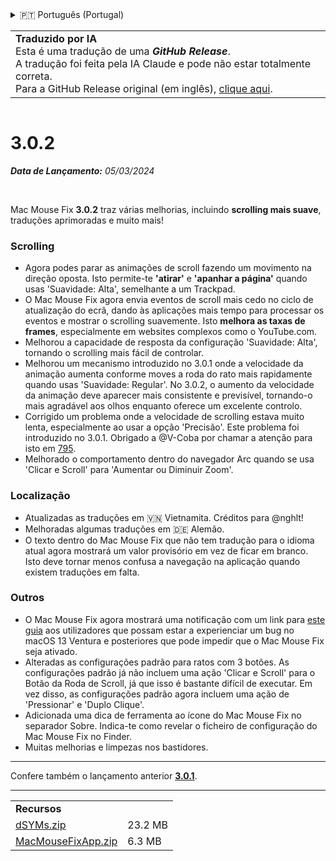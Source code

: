 <details>
<summary>🇵🇹 Português (Portugal)</summary>

[🇬🇧 English (GitHub)](https://github.com/noah-nuebling/mac-mouse-fix/releases/tag/3.0.2)\
[🇦🇩 Català](https://redirect.macmousefix.com/?target=mmf-release&tag=3.0.2&locale=ca)\
[🇩🇪 Deutsch](https://redirect.macmousefix.com/?target=mmf-release&tag=3.0.2&locale=de)\
[🇪🇸 Español](https://redirect.macmousefix.com/?target=mmf-release&tag=3.0.2&locale=es)\
[🇫🇷 Français](https://redirect.macmousefix.com/?target=mmf-release&tag=3.0.2&locale=fr)\
[🇮🇩 Indonesia](https://redirect.macmousefix.com/?target=mmf-release&tag=3.0.2&locale=id)\
[🇮🇹 Italiano](https://redirect.macmousefix.com/?target=mmf-release&tag=3.0.2&locale=it)\
[🇭🇺 Magyar](https://redirect.macmousefix.com/?target=mmf-release&tag=3.0.2&locale=hu)\
[🇳🇱 Nederlands](https://redirect.macmousefix.com/?target=mmf-release&tag=3.0.2&locale=nl)\
[🇵🇱 Polski](https://redirect.macmousefix.com/?target=mmf-release&tag=3.0.2&locale=pl)\
[🇧🇷 Português (Brasil)](https://redirect.macmousefix.com/?target=mmf-release&tag=3.0.2&locale=pt-BR)\
**🇵🇹 Português (Portugal)**\
[🇷🇴 Română](https://redirect.macmousefix.com/?target=mmf-release&tag=3.0.2&locale=ro)\
[🇸🇪 Svenska](https://redirect.macmousefix.com/?target=mmf-release&tag=3.0.2&locale=sv)\
[🇻🇳 Tiếng Việt](https://redirect.macmousefix.com/?target=mmf-release&tag=3.0.2&locale=vi)\
[🇹🇷 Türkçe](https://redirect.macmousefix.com/?target=mmf-release&tag=3.0.2&locale=tr)\
[🇨🇿 Čeština](https://redirect.macmousefix.com/?target=mmf-release&tag=3.0.2&locale=cs)\
[🇬🇷 Ελληνικά](https://redirect.macmousefix.com/?target=mmf-release&tag=3.0.2&locale=el)\
[🇷🇺 Русский](https://redirect.macmousefix.com/?target=mmf-release&tag=3.0.2&locale=ru)\
[🇺🇦 Українська](https://redirect.macmousefix.com/?target=mmf-release&tag=3.0.2&locale=uk)\
[🇮🇱 עברית](https://redirect.macmousefix.com/?target=mmf-release&tag=3.0.2&locale=he)\
[🇸🇦 العربية](https://redirect.macmousefix.com/?target=mmf-release&tag=3.0.2&locale=ar)\
[🇮🇳 हिन्दी](https://redirect.macmousefix.com/?target=mmf-release&tag=3.0.2&locale=hi)\
[🇹🇭 ไทย](https://redirect.macmousefix.com/?target=mmf-release&tag=3.0.2&locale=th)\
[🇨🇳 中文 (简体)](https://redirect.macmousefix.com/?target=mmf-release&tag=3.0.2&locale=zh-Hans)\
[🇨🇳 中文 (繁體)](https://redirect.macmousefix.com/?target=mmf-release&tag=3.0.2&locale=zh-Hant)\
[🇭🇰 中文（香港)](https://redirect.macmousefix.com/?target=mmf-release&tag=3.0.2&locale=zh-HK)\
[🇯🇵 日本語](https://redirect.macmousefix.com/?target=mmf-release&tag=3.0.2&locale=ja)\
[🇰🇷 한국어](https://redirect.macmousefix.com/?target=mmf-release&tag=3.0.2&locale=ko)\
[Help translate Mac Mouse Fix to different languages!](https://github.com/noah-nuebling/mac-mouse-fix/discussions/731)
</details>
<table align=><td>
<b>Traduzido por IA</b><br>
Esta é uma tradução de uma <b><em>GitHub Release</em></b>.<br>
A tradução foi feita pela IA Claude e pode não estar totalmente correta.<br>
Para a GitHub Release original (em inglês), <a href="https://github.com/noah-nuebling/mac-mouse-fix/releases/tag/3.0.2">clique aqui</a>.
</td></table>

<table></table>

# 3.0.2
***Data de Lançamento:** 05/03/2024*

<br>

Mac Mouse Fix **3.0.2** traz várias melhorias, incluindo **scrolling mais suave**, traduções aprimoradas e muito mais!

### Scrolling

- Agora podes parar as animações de scroll fazendo um movimento na direção oposta. Isto permite-te **'atirar'** e **'apanhar a página'** quando usas 'Suavidade: Alta', semelhante a um Trackpad.
- O Mac Mouse Fix agora envia eventos de scroll mais cedo no ciclo de atualização do ecrã, dando às aplicações mais tempo para processar os eventos e mostrar o scrolling suavemente. Isto **melhora as taxas de frames**, especialmente em websites complexos como o YouTube.com.
- Melhorou a capacidade de resposta da configuração 'Suavidade: Alta', tornando o scrolling mais fácil de controlar.
- Melhorou um mecanismo introduzido no 3.0.1 onde a velocidade da animação aumenta conforme moves a roda do rato mais rapidamente quando usas 'Suavidade: Regular'. No 3.0.2, o aumento da velocidade da animação deve aparecer mais consistente e previsível, tornando-o mais agradável aos olhos enquanto oferece um excelente controlo.
- Corrigido um problema onde a velocidade de scrolling estava muito lenta, especialmente ao usar a opção 'Precisão'. Este problema foi introduzido no 3.0.1. Obrigado a @V-Coba por chamar a atenção para isto em [795](https://github.com/noah-nuebling/mac-mouse-fix/issues/795).
- Melhorado o comportamento dentro do navegador Arc quando se usa 'Clicar e Scroll' para 'Aumentar ou Diminuir Zoom'.

### Localização

- Atualizadas as traduções em 🇻🇳 Vietnamita. Créditos para @nghlt!
- Melhoradas algumas traduções em 🇩🇪 Alemão.
- O texto dentro do Mac Mouse Fix que não tem tradução para o idioma atual agora mostrará um valor provisório em vez de ficar em branco. Isto deve tornar menos confusa a navegação na aplicação quando existem traduções em falta.

### Outros

- O Mac Mouse Fix agora mostrará uma notificação com um link para [este guia](https://github.com/noah-nuebling/mac-mouse-fix/discussions/861) aos utilizadores que possam estar a experienciar um bug no macOS 13 Ventura e posteriores que pode impedir que o Mac Mouse Fix seja ativado.
- Alteradas as configurações padrão para ratos com 3 botões. As configurações padrão já não incluem uma ação 'Clicar e Scroll' para o Botão da Roda de Scroll, já que isso é bastante difícil de executar. Em vez disso, as configurações padrão agora incluem uma ação de 'Pressionar' e 'Duplo Clique'.
- Adicionada uma dica de ferramenta ao ícone do Mac Mouse Fix no separador Sobre. Indica-te como revelar o ficheiro de configuração do Mac Mouse Fix no Finder.
- Muitas melhorias e limpezas nos bastidores.

---

Confere também o lançamento anterior [**3.0.1**](https://github.com/noah-nuebling/mac-mouse-fix/releases/tag/3.0.1).

---

<table align="start">
<tr>
    <td colspan=2>
        <b>Recursos</b>
    </td>
</tr>
<tr>
    <td><a href="https://github.com/noah-nuebling/mac-mouse-fix/releases/download/3.0.2/dSYMs.zip">dSYMs.zip</a></td>
    <td>23.2 MB</td>
</tr>
<tr>
    <td><a href="https://github.com/noah-nuebling/mac-mouse-fix/releases/download/3.0.2/MacMouseFixApp.zip">MacMouseFixApp.zip</a></td>
    <td>6.3 MB</td>
</tr>
</table>